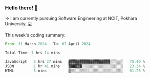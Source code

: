 ### Hello there! 👋

-> I am currently pursuing Software Engineering at NCIT, Pokhara University. 💻


This week's coding summary:
<!--START_SECTION:waka-->

```rust
From: 31 March 2024 - To: 07 April 2024

Total Time: 7 hrs 14 mins

JavaScript   5 hrs 27 mins   ▓▓▓▓▓▓▓▓▓▓▓▓▓▓▓▓▓▓▓░░░░░░   75.40 %
JSON         1 hr 41 mins    ▓▓▓▓▓▓░░░░░░░░░░░░░░░░░░░   23.34 %
HTML         5 mins          ▒░░░░░░░░░░░░░░░░░░░░░░░░   01.26 %
```

<!--END_SECTION:waka-->
